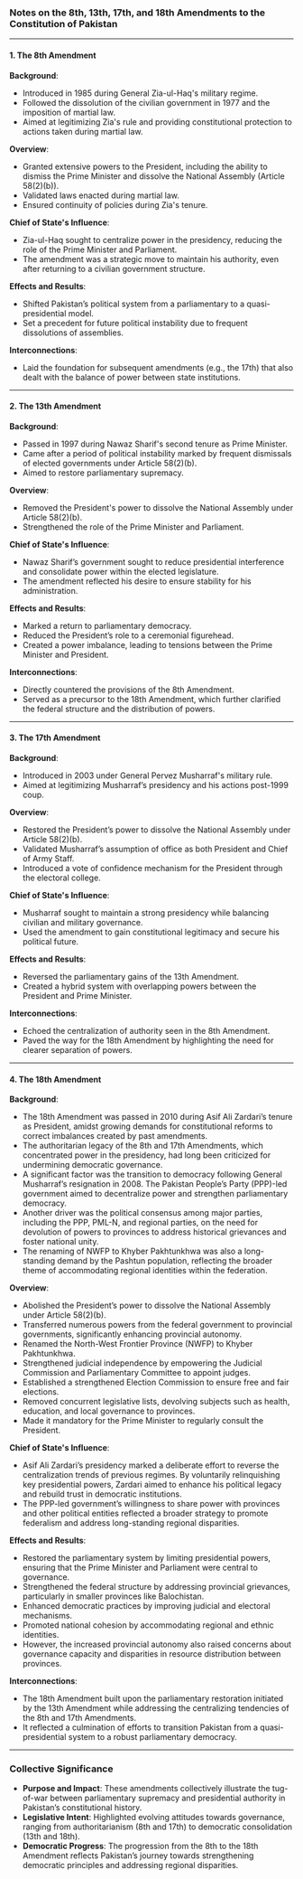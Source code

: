 ### Notes on the 8th, 13th, 17th, and 18th Amendments to the Constitution of Pakistan

---

#### **1. The 8th Amendment**

**Background**:
- Introduced in 1985 during General Zia-ul-Haq's military regime.
- Followed the dissolution of the civilian government in 1977 and the imposition of martial law.
- Aimed at legitimizing Zia's rule and providing constitutional protection to actions taken during martial law.

**Overview**:
- Granted extensive powers to the President, including the ability to dismiss the Prime Minister and dissolve the National Assembly (Article 58(2)(b)).
- Validated laws enacted during martial law.
- Ensured continuity of policies during Zia's tenure.

**Chief of State's Influence**:
- Zia-ul-Haq sought to centralize power in the presidency, reducing the role of the Prime Minister and Parliament.
- The amendment was a strategic move to maintain his authority, even after returning to a civilian government structure.

**Effects and Results**:
- Shifted Pakistan’s political system from a parliamentary to a quasi-presidential model.
- Set a precedent for future political instability due to frequent dissolutions of assemblies.

**Interconnections**:
- Laid the foundation for subsequent amendments (e.g., the 17th) that also dealt with the balance of power between state institutions.

---

#### **2. The 13th Amendment**

**Background**:
- Passed in 1997 during Nawaz Sharif's second tenure as Prime Minister.
- Came after a period of political instability marked by frequent dismissals of elected governments under Article 58(2)(b).
- Aimed to restore parliamentary supremacy.

**Overview**:
- Removed the President's power to dissolve the National Assembly under Article 58(2)(b).
- Strengthened the role of the Prime Minister and Parliament.

**Chief of State's Influence**:
- Nawaz Sharif’s government sought to reduce presidential interference and consolidate power within the elected legislature.
- The amendment reflected his desire to ensure stability for his administration.

**Effects and Results**:
- Marked a return to parliamentary democracy.
- Reduced the President’s role to a ceremonial figurehead.
- Created a power imbalance, leading to tensions between the Prime Minister and President.

**Interconnections**:
- Directly countered the provisions of the 8th Amendment.
- Served as a precursor to the 18th Amendment, which further clarified the federal structure and the distribution of powers.

---

#### **3. The 17th Amendment**

**Background**:
- Introduced in 2003 under General Pervez Musharraf's military rule.
- Aimed at legitimizing Musharraf’s presidency and his actions post-1999 coup.

**Overview**:
- Restored the President’s power to dissolve the National Assembly under Article 58(2)(b).
- Validated Musharraf’s assumption of office as both President and Chief of Army Staff.
- Introduced a vote of confidence mechanism for the President through the electoral college.

**Chief of State's Influence**:
- Musharraf sought to maintain a strong presidency while balancing civilian and military governance.
- Used the amendment to gain constitutional legitimacy and secure his political future.

**Effects and Results**:
- Reversed the parliamentary gains of the 13th Amendment.
- Created a hybrid system with overlapping powers between the President and Prime Minister.

**Interconnections**:
- Echoed the centralization of authority seen in the 8th Amendment.
- Paved the way for the 18th Amendment by highlighting the need for clearer separation of powers.

---

#### **4. The 18th Amendment**

**Background**:
- The 18th Amendment was passed in 2010 during Asif Ali Zardari’s tenure as President, amidst growing demands for constitutional reforms to correct imbalances created by past amendments.
- The authoritarian legacy of the 8th and 17th Amendments, which concentrated power in the presidency, had long been criticized for undermining democratic governance.
- A significant factor was the transition to democracy following General Musharraf’s resignation in 2008. The Pakistan People’s Party (PPP)-led government aimed to decentralize power and strengthen parliamentary democracy.
- Another driver was the political consensus among major parties, including the PPP, PML-N, and regional parties, on the need for devolution of powers to provinces to address historical grievances and foster national unity.
- The renaming of NWFP to Khyber Pakhtunkhwa was also a long-standing demand by the Pashtun population, reflecting the broader theme of accommodating regional identities within the federation.

**Overview**:
- Abolished the President’s power to dissolve the National Assembly under Article 58(2)(b).
- Transferred numerous powers from the federal government to provincial governments, significantly enhancing provincial autonomy.
- Renamed the North-West Frontier Province (NWFP) to Khyber Pakhtunkhwa.
- Strengthened judicial independence by empowering the Judicial Commission and Parliamentary Committee to appoint judges.
- Established a strengthened Election Commission to ensure free and fair elections.
- Removed concurrent legislative lists, devolving subjects such as health, education, and local governance to provinces.
- Made it mandatory for the Prime Minister to regularly consult the President.

**Chief of State's Influence**:
- Asif Ali Zardari’s presidency marked a deliberate effort to reverse the centralization trends of previous regimes. By voluntarily relinquishing key presidential powers, Zardari aimed to enhance his political legacy and rebuild trust in democratic institutions.
- The PPP-led government’s willingness to share power with provinces and other political entities reflected a broader strategy to promote federalism and address long-standing regional disparities.

**Effects and Results**:
- Restored the parliamentary system by limiting presidential powers, ensuring that the Prime Minister and Parliament were central to governance.
- Strengthened the federal structure by addressing provincial grievances, particularly in smaller provinces like Balochistan.
- Enhanced democratic practices by improving judicial and electoral mechanisms.
- Promoted national cohesion by accommodating regional and ethnic identities.
- However, the increased provincial autonomy also raised concerns about governance capacity and disparities in resource distribution between provinces.

**Interconnections**:
- The 18th Amendment built upon the parliamentary restoration initiated by the 13th Amendment while addressing the centralizing tendencies of the 8th and 17th Amendments.
- It reflected a culmination of efforts to transition Pakistan from a quasi-presidential system to a robust parliamentary democracy.

---

### **Collective Significance**

- **Purpose and Impact**: These amendments collectively illustrate the tug-of-war between parliamentary supremacy and presidential authority in Pakistan’s constitutional history.
- **Legislative Intent**: Highlighted evolving attitudes towards governance, ranging from authoritarianism (8th and 17th) to democratic consolidation (13th and 18th).
- **Democratic Progress**: The progression from the 8th to the 18th Amendment reflects Pakistan’s journey towards strengthening democratic principles and addressing regional disparities.

